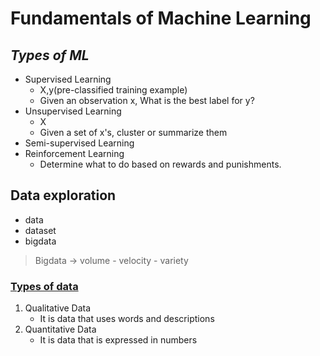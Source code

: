 # Fundamentals of Machine Learning

## _Types of ML_

* Supervised Learning
    * X,y(pre-classified training example)
    * Given an observation x, What is the best label for y?
* Unsupervised Learning
    * X
    * Given a set of x's, cluster or summarize them
* Semi-supervised Learning
* Reinforcement Learning
    * Determine what to do based on rewards and punishments.

## Data exploration

* data 
* dataset
* bigdata

> Bigdata -> volume - velocity - variety  

### <u>Types of data</u>
1. Qualitative Data 
    * It is data that uses words and descriptions
1. Quantitative Data
    * It is data that is expressed in numbers
